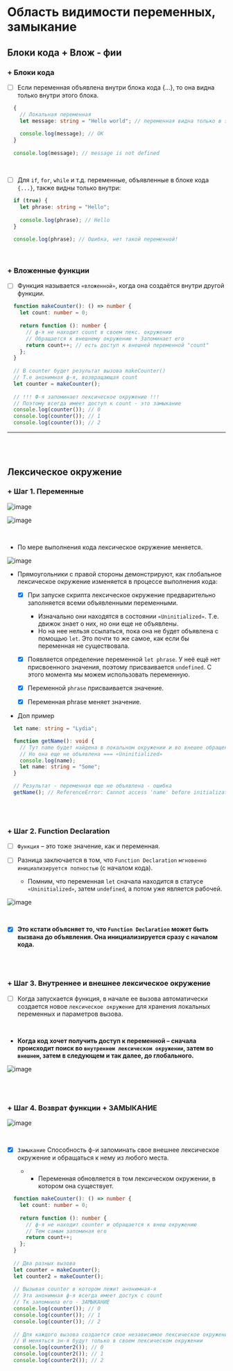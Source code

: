 # Область видимости переменных, замыкание

<h2>Блоки кода + Влож - фии</h2>

  <h3>+ Блоки кода</h3>

  - [ ] Если переменная объявлена внутри блока кода {...}, то она видна только внутри этого блока.

  ```typescript
    {
      // Локальная переменная
      let message: string = "Hello world"; // переменная видна только в этом блоке
    
      console.log(message); // OK
    }
    
    console.log(message); // message is not defined
  ```
  
  <br>
  
  - [ ] Для `if`, `for`, `while` и т.д. переменные, объявленные в блоке кода `{...}`, также видны только внутри:
  
  ```typescript
    if (true) {
      let phrase: string = "Hello";
    
      console.log(phrase); // Hello
    }
    
    console.log(phrase); // Ошибка, нет такой переменной!
  ```

<br>

<h3>+ Вложенные функции</h3>

- [ ] Функция называется `«вложенной»`, когда она создаётся внутри другой функции.

```typescript
  function makeCounter(): () => number {
    let count: number = 0;
  
    return function (): number {
      // ф-я не находит count в своем лекс. окружении
      // Обращается к внешнему окружению + Запоминает его
      return count++; // есть доступ к внешней переменной "count"
    };
  }
  
  // В counter будет результат вызова makeCounter()
  // Т.е анонимная ф-я, возвращающая count
  let counter = makeCounter();
  
  // !!! Ф-я запоминает лексическое окружение !!!
  // Поэтому всегда имеет доступ к count - это замыкание
  console.log(counter()); // 0
  console.log(counter()); // 1
  console.log(counter()); // 2
```

<hr>
<br>
<br>

<h2>Лексическое окружение</h2>

<h3>+ Шаг 1. Переменные</h3>

![image](https://github.com/acidshotgun/learn-js-vanilla/assets/117285472/973117e1-613d-4a65-9baa-cdf513dfee41)

![image](https://github.com/acidshotgun/learn-js-vanilla/assets/117285472/e4f1c1a9-3769-4f19-aa29-d5d8a7c876cf)

<br>

+ По мере выполнения кода лексическое окружение меняется.

![image](https://github.com/acidshotgun/learn-js-vanilla/assets/117285472/71dad7b1-84a9-430c-8933-5aeedc6a3cd9)

+ Прямоугольники с правой стороны демонстрируют, как глобальное лексическое окружение изменяется в процессе выполнения кода:

  - [x] При запуске скрипта лексическое окружение предварительно заполняется всеми объявленными переменными.
  
    + Изначально они находятся в состоянии `«Uninitialized»`. Т.е. движок знает о них, но они еще не объявлены.
    + Но на нее нельзя ссылаться, пока она не будет объявлена с помощью `let`. Это почти то же самое, как если бы переменная не существовала.
       
  - [x] Появляется определение переменной `let phrase`. У неё ещё нет присвоенного значения, поэтому присваивается `undefined`. С этого момента мы можем использовать переменную.
 
  - [x] Переменной `phrase` присваивается значение.
 
  - [x] Переменная phrase меняет значение.
 
+ Доп пример

```typescript
  let name: string = "Lydia";

  function getName(): void {
    // Тут name будет найдена в локальном окружении и во внешее обращения не будет
    // Но она еще не объявлена === «Uninitialized»
    console.log(name);
    let name: string = "Some";
  }

  // Результат - переменная еще не объявлена - ошибка
  getName(); // ReferenceError: Cannot access 'name' before initialization
```

<br>
<br>

<h3>+ Шаг 2. Function Declaration</h3>

- [ ] `Функция` – это тоже значение, как и переменная.
- [ ] Разница заключается в том, что `Function Declaration` `мгновенно инициализируется полностью` (с началом кода).

  + Помним, что переменная `let` сначала находится в статусе `«Uninitialized»`, затем `undefined`, а потом уже является рабочей.
     
![image](https://github.com/acidshotgun/learn-js-vanilla/assets/117285472/c52648fd-8525-45f8-ad8e-fe70431e5334)
     
<br>

- [x] **Это кстати объясняет то, что `Function Declaration` может быть вызвана до объявления. Она инициализируется сразу с началом кода.**

<br>
<br>

<h3>+ Шаг 3. Внутреннее и внешнее лексическое окружение</h3>

- [ ] Когда запускается функция, в начале ее вызова автоматически создается новое `лексическое окружение` для хранения локальных переменных и параметров вызова.

<br>

+ **Когда код хочет получить доступ к переменной – сначала происходит поиск во `внутреннем лексическом окружении`, затем во `внешнем`, затем в следующем и так далее, до глобального.**

![image](https://github.com/acidshotgun/learn-js-vanilla/assets/117285472/e836647e-5a29-43b5-84b5-e4b0f29b10c6)

<br>
<br>

<h3>+ Шаг 4. Возврат функции + ЗАМЫКАНИЕ</h3>

![image](https://github.com/acidshotgun/learn-js-vanilla/assets/117285472/43cb0e2b-3ef2-44e6-a8de-a30a7a14a2b2)

<br>

- [x] `Замыкание` Способность ф-и запоминать свое внешнее лексическое окружение и обращаться к нему из любого места.

  + + Переменная обновляется в том лексическом окружении, в котором она существует.

```typescript
  function makeCounter(): () => number {
    let count: number = 0;
  
    return function (): number {
      // ф-я не находит counter и обращается к внеш окружению
      // Тем самым запоминая его
      return count++;
    };
  }
  
  // Два разных вызова
  let counter = makeCounter();
  let counter2 = makeCounter();
  
  // Вызывая counter в котором лежит анонимная-я
  // Эта анонимная ф-я всегда имеет достук с count
  // Тк запомнила его - ЗАМЫКАНИЕ
  console.log(counter()); // 0
  console.log(counter()); // 1
  console.log(counter()); // 2
  
  // Для каждого вызова создается свое независимое лексическое окружение
  // И меняться зн-я будут только в своем лексическом окружении
  console.log(counter2()); // 0
  console.log(counter2()); // 1
  console.log(counter2()); // 2
```
